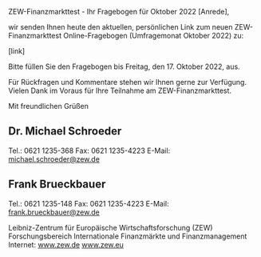 ZEW-Finanzmarkttest - Ihr Fragebogen für Oktober  2022
[Anrede],

wir senden Ihnen heute den aktuellen, persönlichen Link 
zum neuen ZEW-Finanzmarkttest Online-Fragebogen (Umfragemonat Oktober 2022) zu:

[link]

Bitte füllen Sie den Fragebogen bis Freitag, den 17. Oktober 2022, aus. 

Für Rückfragen und Kommentare stehen wir Ihnen gerne zur Verfügung. Vielen Dank im Voraus für Ihre Teilnahme am ZEW-Finanzmarkttest.

Mit freundlichen Grüßen

Dr. Michael Schroeder
--
Tel.: 0621 1235-368
Fax: 0621 1235-4223
E-Mail: michael.schroeder@zew.de


Frank Brueckbauer
--
Tel.: 0621 1235-148
Fax: 0621 1235-4223
E-Mail: frank.brueckbauer@zew.de


Leibniz-Zentrum für Europäische Wirtschaftsforschung (ZEW)
Forschungsbereich Internationale Finanzmärkte und Finanzmanagement
Internet: www.zew.de www.zew.eu
